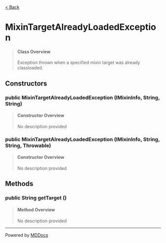[< Back](../README.md)
# MixinTargetAlreadyLoadedException #
>#### Class Overview ####
>Exception thrown when a specified mixin target was already classloaded.
## Constructors ##
### public MixinTargetAlreadyLoadedException (IMixinInfo, String, String) ###
>#### Constructor Overview ####
>No description provided
>
### public MixinTargetAlreadyLoadedException (IMixinInfo, String, String, Throwable) ###
>#### Constructor Overview ####
>No description provided
>
## Methods ##
### public String getTarget () ###
>#### Method Overview ####
>No description provided
>

---
Powered by [MDDocs](https://github.com/VRCube/MDDocs)